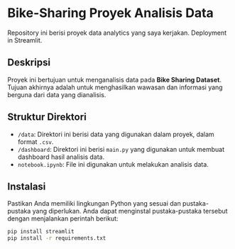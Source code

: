 # Bike-Sharing Proyek Analisis Data

Repository ini berisi proyek data analytics yang saya kerjakan. Deployment in Streamlit.

## Deskripsi

Proyek ini bertujuan untuk menganalisis data pada **Bike Sharing Dataset**. Tujuan akhirnya adalah untuk menghasilkan wawasan dan informasi yang berguna dari data yang dianalisis.

## Struktur Direktori

- `/data`: Direktori ini berisi data yang digunakan dalam proyek, dalam format `.csv`.
- `/dashboard`: Direktori ini berisi `main.py` yang digunakan untuk membuat dashboard hasil analisis data.
- `notebook.ipynb`: File ini digunakan untuk melakukan analisis data.

## Instalasi

Pastikan Anda memiliki lingkungan Python yang sesuai dan pustaka-pustaka yang diperlukan. Anda dapat menginstal pustaka-pustaka tersebut dengan menjalankan perintah berikut:

```bash
pip install streamlit
pip install -r requirements.txt
